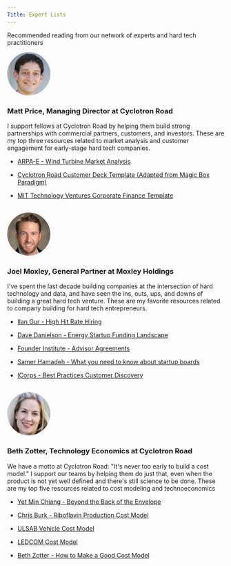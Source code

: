 ```yaml
---
Title: Expert Lists
---
```


<div class="home-lead-content">

<p class="intro-text">Recommended reading from our network of experts and hard tech practitioners</p>

<div markdown="1" class="medium-12 home-popular-resources">

<img src="Matt-Price-headshot-250x250.jpg" alt="Matt Price headshot" style="width:100px;height:100px;border-radius:50%">

<h3>Matt Price, Managing Director at Cyclotron Road</h3>

<p>I support fellows at Cyclotron Road by helping them build strong partnerships with commercial partners, customers, and investors. These are my top three resources related to market analysis and customer engagement for early-stage hard tech companies.</p>

* 
  [ARPA-E - Wind Turbine Market Analysis](/market-customer/market-sizing-segmentation/eoe-market-sizing-s1/arpa-e-wind-turbine-generators-market-analysis-vf.pptx.md)

* 
  [Cyclotron Road Customer Deck Template (Adapted from Magic Box Paradigm)](http://playbooks.cyclotronroad.org/market-customer/customer-deck/01%20-%20Examples%20-%20Customer%20Deck/cyclotron-road-customer-deck-template.pptx.md)

* 
  [MIT Technology Ventures Corporate Finance Template](http://playbooks.cyclotronroad.org/team-execution/ops-finance-accounting/01%20-%20Examples-%20P&L/mit-energy-ventures-financial-template-corp..xls.md)
  
<br>

<img src="joel-moxley-250x250.jpg" alt="Joel Moxley headshot" style="width:100px;height:100px;border-radius:50%"> 
  
<h3> Joel Moxley, General Partner at Moxley Holdings</h3>

<p>I've spent the last decade building companies at the intersection of hard technology and data, and have seen the ins, outs, ups, and downs of building a great hard tech venture. These are my favorite resources related to company building for hard tech entrepreneurs.</p>
 
* 
  [Ilan Gur - High Hit Rate Hiring](/team-execution/team-building/content-hiring/ilan-gur-high-hit-rate-hiring.pptx.md)

* 
  [Dave Danielson - Energy Startup Funding Landscape](/finance/content-sources-of-capital-equity-v-debt-v-revenue/dave-danielson-energy-startup-funding-landscape.pptx.md)

* 
  [Founder Institute - Advisor Agreements](/team-execution/team-building/content-early-stage-advisors/founder-institute-advisor-agreements-.webloc.md)

*
  [Samer Hamadeh - What you need to know about startup boards](/team-execution/board-of-directors-meetings/content-startup-boards/samer-hamadeh-what-you-need-to-know-about-startup-boards.webloc.md)
  
* 
  [ICorps - Best Practices Customer Discovery](/market-customer/customer-discovery/content-icorps-customer-discovery/icorps-best-practices-customer-discovery.pdf.md)

<br>

<img src="Beth-Zotter-headshot-250x250.jpg" alt="Beth Zotter headshot" style="width:100px;height:100px;border-radius:50%"> 
  
<h3> Beth Zotter, Technology Economics at Cyclotron Road </h3>

<p>We have a motto at Cyclotron Road: "It's never too early to build a cost model." I support our teams by helping them do just that, even when the product is not yet well defined and there's still science to be done. These are my top five resources related to cost modeling and technoeconomics</p>

* 
  [Yet Min Chiang - Beyond the Back of the Envelope](/tech-product/techno-economic-modeling/content-cost-modeling/chiang-boas-beyond-the-back-of-the-envelope.pptx.md)

* 
  [Chris Burk - Riboflavin Production Cost Model](/tech-product/techno-economic-modeling/examples-curated-cost-models/riboflavin-demo-model-burk-engineering.numbers.md)

* 
  [ULSAB Vehicle Cost Model](/tech-product/techno-economic-modeling/examples-curated-cost-models/ulsab-vehicles-cost-model.xls.md)

*
  [LEDCOM Cost Model](/tech-product/techno-economic-modeling/examples-curated-cost-models/led-manufacturing-cost-model-ledcom-.xls.md)
  
* 
  [Beth Zotter - How to Make a Good Cost Model](/tech-product/techno-economic-modeling/content-cost-modeling/how-to-build-a-good-cost-model.pdf.md)
</div>

</div>
